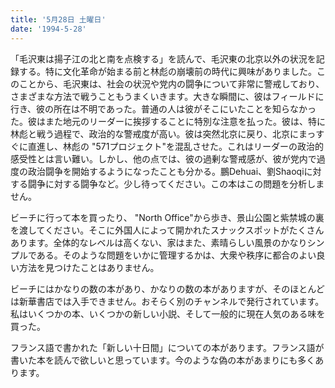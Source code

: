 ```yaml
---
title: '5月28日 土曜日'
date: '1994-5-28'
---
```


「毛沢東は揚子江の北と南を点検する」を読んで、毛沢東の北京以外の状況を記録する。特に文化革命が始まる前と林彪の崩壊前の時代に興味がありました。このことから、毛沢東は、社会の状況や党内の闘争について非常に警戒しており、さまざまな方法で戦うこともうまくいきます。大きな瞬間に、彼はフィールドに行き、彼の所在は不明であった。普通の人は彼がそこにいたことを知らなかった。彼はまた地元のリーダーに挨拶することに特別な注意を払った。彼は、特に林彪と戦う過程で、政治的な警戒度が高い。彼は突然北京に戻り、北京にまっすぐに直進し、林彪の "571プロジェクト"を混乱させた。これはリーダーの政治的感受性とは言い難い。しかし、他の点では、彼の過剰な警戒感が、彼が党内で過度の政治闘争を開始するようになったことも分かる。鵬Dehuai、劉Shaoqiに対する闘争に対する闘争など。少し待ってください。この本はこの問題を分析しません。

ビーチに行って本を買ったり、 "North Office"から歩き、景山公園と紫禁城の裏を渡してください。そこに外国人によって開かれたスナックスポットがたくさんあります。全体的なレベルは高くない、家はまた、素晴らしい風景のかなりシンプルである。そのような問題をいかに管理するかは、大衆や秩序に都合のよい良い方法を見つけたことはありません。

ビーチにはかなりの数の本があり、かなりの数の本がありますが、そのほとんどは新華書店では入手できません。おそらく別のチャンネルで発行されています。私はいくつかの本、いくつかの新しい小説、そして一般的に現在人気のある味を買った。

フランス語で書かれた「新しい十日間」についての本があります。フランス語が書いた本を読んで欲しいと思っています。今のような偽の本があまりにも多くあります。

